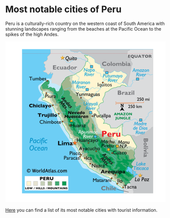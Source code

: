 # Most notable cities of Peru

Peru is a culturally-rich country on the western coast of South America with stunning landscapes ranging from the beaches at the Pacific Ocean to the spikes of the high Andes.

![Peru map](resources/map.png)

[Here](city_list.md) you can find a list of its most notable cities with tourist information.